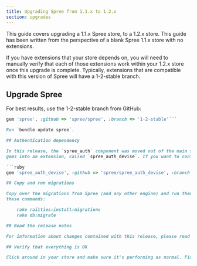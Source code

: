 ```yaml
---
title: Upgrading Spree from 1.1.x to 1.2.x
section: upgrades
---
```


This guide covers upgrading a 1.1.x Spree store, to a 1.2.x store. This
guide has been written from the perspective of a blank Spree 1.1.x store with
no extensions.

If you have extensions that your store depends on, you will need to manually
verify that each of those extensions work within your 1.2.x store once this
upgrade is complete. Typically, extensions that are compatible with this
version of Spree will have a 1-2-stable branch.

## Upgrade Spree

For best results, use the 1-2-stable branch from GitHub:

```ruby
gem 'spree', :github => 'spree/spree', :branch => '1-2-stable'```

Run `bundle update spree`. 

## Authentication dependency

In this release, the `spree_auth` component was moved out of the main set of
gems into an extension, called `spree_auth_devise`. If you want to continue using Spree's authentication, then you will need to specify this extension as a dependency in your `Gemfile`:

```ruby
gem 'spree_auth_devise', :github => 'spree/spree_auth_devise', :branch => '1-2-stable'```

## Copy and run migrations

Copy over the migrations from Spree (and any other engine) and run them using
these commands:

    rake railties:install:migrations
    rake db:migrate

## Read the release notes

For information about changes contained with this release, please read the [1.2.0 Release Notes](http://guides.spreecommerce.com/release_notes/spree_1_2_0.html).

## Verify that everything is OK

Click around in your store and make sure it's performing as normal. Fix any deprecation warnings you see.